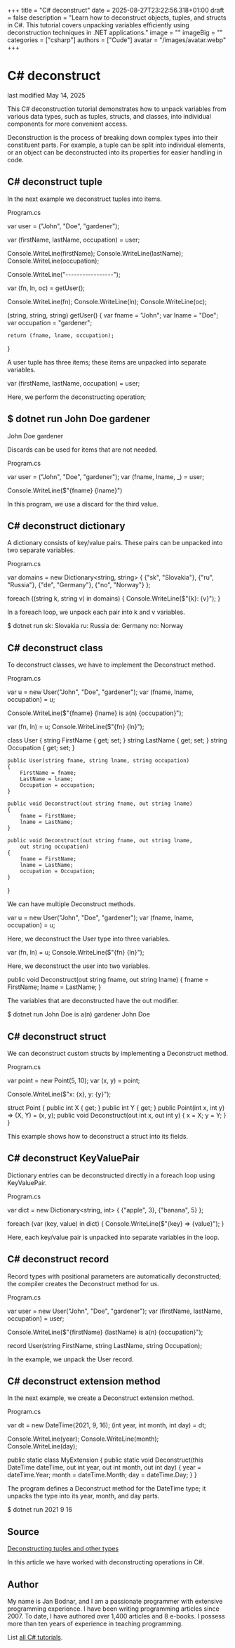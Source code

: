 +++
title = "C# deconstruct"
date = 2025-08-27T23:22:56.318+01:00
draft = false
description = "Learn how to deconstruct objects, tuples, and
structs in C#. This tutorial covers unpacking variables efficiently using
deconstruction techniques in .NET applications."
image = ""
imageBig = ""
categories = ["csharp"]
authors = ["Cude"]
avatar = "/images/avatar.webp"
+++

# C# deconstruct

last modified May 14, 2025

 

This C# deconstruction tutorial demonstrates how to unpack variables from
various data types, such as tuples, structs, and classes, into individual
components for more convenient access.

Deconstruction is the process of breaking down complex types into their
constituent parts. For example, a tuple can be split into individual elements,
or an object can be deconstructed into its properties for easier handling in
code.

## C# deconstruct tuple

In the next example we deconstruct tuples into items.

Program.cs
  

var user = ("John", "Doe", "gardener");

var (firstName, lastName, occupation) = user;

Console.WriteLine(firstName);
Console.WriteLine(lastName);
Console.WriteLine(occupation);

Console.WriteLine("-----------------");

var (fn, ln, oc) = getUser();

Console.WriteLine(fn);
Console.WriteLine(ln);
Console.WriteLine(oc);

(string, string, string) getUser()
{
    var fname = "John";
    var lname = "Doe";
    var occupation = "gardener";
    
    return (fname, lname, occupation);
}

A user tuple has three items; these items are unpacked into separate variables.

var (firstName, lastName, occupation) = user;

Here, we perform the deconstructing operation;

$ dotnet run
John
Doe
gardener
-----------------
John
Doe
gardener

Discards can be used for items that are not needed.

Program.cs
  

var user = ("John", "Doe", "gardener");
var (fname, lname, _) = user;

Console.WriteLine($"{fname} {lname}")

In this program, we use a discard for the third value.

## C# deconstruct dictionary

A dictionary consists of key/value pairs. These pairs can be unpacked into 
two separate variables.

Program.cs
  

var domains = new Dictionary&lt;string, string&gt;
{
    {"sk", "Slovakia"},
    {"ru", "Russia"},
    {"de", "Germany"},
    {"no", "Norway"}
};

foreach ((string k, string v) in domains)
{
    Console.WriteLine($"{k}: {v}");
}

In a foreach loop, we unpack each pair into k and v
variables.

$ dotnet run
sk: Slovakia
ru: Russia
de: Germany
no: Norway

## C# deconstruct class

To deconstruct classes, we have to implement the Deconstruct
method.

Program.cs
  

var u = new User("John", "Doe", "gardener");
var (fname, lname, occupation) = u;

Console.WriteLine($"{fname} {lname} is a(n) {occupation}");

var (fn, ln) = u;
Console.WriteLine($"{fn} {ln}");

class User
{
    string FirstName { get; set; }
    string LastName { get; set; }
    string Occupation { get; set; }

    public User(string fname, string lname, string occupation)
    {
        FirstName = fname;
        LastName = lname;
        Occupation = occupation;
    }

    public void Deconstruct(out string fname, out string lname)
    {
        fname = FirstName;
        lname = LastName;
    }

    public void Deconstruct(out string fname, out string lname, 
        out string occupation)
    {
        fname = FirstName;
        lname = LastName;
        occupation = Occupation;
    }
}

We can have multiple Deconstruct methods.

var u = new User("John", "Doe", "gardener");
var (fname, lname, occupation) = u;

Here, we deconstruct the User type into three variables.

var (fn, ln) = u;
Console.WriteLine($"{fn} {ln}");

Here, we deconstruct the user into two variables.

public void Deconstruct(out string fname, out string lname)
{
    fname = FirstName;
    lname = LastName;
}

The variables that are deconstructed have the out modifier.

$ dotnet run
John Doe is a(n) gardener
John Doe

## C# deconstruct struct

We can deconstruct custom structs by implementing a Deconstruct
method.

Program.cs
  

var point = new Point(5, 10);
var (x, y) = point;

Console.WriteLine($"x: {x}, y: {y}");

struct Point
{
    public int X { get; }
    public int Y { get; }
    public Point(int x, int y) =&gt; (X, Y) = (x, y);
    public void Deconstruct(out int x, out int y)
    {
        x = X;
        y = Y;
    }
}

This example shows how to deconstruct a struct into its fields.

## C# deconstruct KeyValuePair

Dictionary entries can be deconstructed directly in a foreach loop using
KeyValuePair.

Program.cs
  

var dict = new Dictionary&lt;string, int&gt; { {"apple", 3}, {"banana", 5} };

foreach (var (key, value) in dict)
{
    Console.WriteLine($"{key} =&gt; {value}");
}

Here, each key/value pair is unpacked into separate variables in the loop.

## C# deconstruct record

Record types with positional parameters are automatically deconstructed; the 
compiler creates the Deconstruct method for us.

Program.cs
  

var user = new User("John", "Doe", "gardener");
var (firstName, lastName, occupation) = user;

Console.WriteLine($"{firstName} {lastName} is a(n) {occupation}");

record User(string FirstName, string LastName, string Occupation);

In the example, we unpack the User record.

## C# deconstruct extension method

In the next example, we create a Deconstruct extension method.

Program.cs
  

var dt = new DateTime(2021, 9, 16);
(int year, int month, int day) = dt;

Console.WriteLine(year);
Console.WriteLine(month);
Console.WriteLine(day);

public static class MyExtension
{
    public static void Deconstruct(this DateTime dateTime, out int year,
        out int month, out int day)
    {
        year = dateTime.Year;
        month = dateTime.Month;
        day = dateTime.Day;
    }
}

The program defines a Deconstruct method for the
DateTime type; it unpacks the type into its year, month, and day 
parts.

$ dotnet run
2021
9
16

## Source

[Deconstructing tuples and other types](https://learn.microsoft.com/en-us/dotnet/csharp/fundamentals/functional/deconstruct)

In this article we have worked with deconstructing operations in C#.

## Author

My name is Jan Bodnar, and I am a passionate programmer with extensive
programming experience. I have been writing programming articles since 2007.
To date, I have authored over 1,400 articles and 8 e-books. I possess more
than ten years of experience in teaching programming.

List [all C# tutorials](/csharp/).